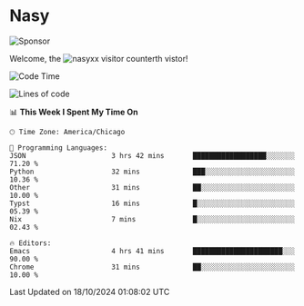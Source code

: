 # Nasy

<!--
<p align="center">
<img height="200" src="https://github-readme-stats.vercel.app/api?username=nasyxx&count_private=true&show_icons=true&theme=dracula&include_all_commits=true"/>
<img height="200" src="https://github-readme-stats.vercel.app/api/top-langs/?username=nasyxx&theme=dracula&hide=html,jupyter+notebook&count_private=true&show_icons=true"/>
</p>

  
----------------
-->

![Sponsor](https://img.shields.io/static/v1.svg?label=Sponsor&message=%E2%9D%A4&logo=GitHub&style=flat&color=pink)
 
Welcome, the ![nasyxx visitor counter](https://count.getloli.com/get/@nasyxx?theme=rule34)th vistor!
 
<!--START_SECTION:waka-->
![Code Time](http://img.shields.io/badge/Code%20Time-4%2C697%20hrs%207%20mins-blue)

![Lines of code](https://img.shields.io/badge/From%20Hello%20World%20I%27ve%20Written-6.3%20million%20lines%20of%20code-blue)

📊 **This Week I Spent My Time On** 

```text
🕑︎ Time Zone: America/Chicago

💬 Programming Languages: 
JSON                     3 hrs 42 mins       ██████████████████░░░░░░░   71.20 % 
Python                   32 mins             ███░░░░░░░░░░░░░░░░░░░░░░   10.36 % 
Other                    31 mins             ██░░░░░░░░░░░░░░░░░░░░░░░   10.00 % 
Typst                    16 mins             █░░░░░░░░░░░░░░░░░░░░░░░░   05.39 % 
Nix                      7 mins              █░░░░░░░░░░░░░░░░░░░░░░░░   02.43 % 

🔥 Editors: 
Emacs                    4 hrs 41 mins       ██████████████████████░░░   90.00 % 
Chrome                   31 mins             ██░░░░░░░░░░░░░░░░░░░░░░░   10.00 % 
```


 Last Updated on 18/10/2024 01:08:02 UTC
<!--END_SECTION:waka-->

<!-- ![visitors](https://visitor-badge.laobi.icu/badge?page_id=nasyxx.nasyxx) -->

